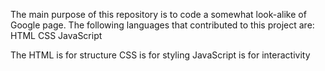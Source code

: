 The main purpose of this repository is to code a somewhat look-alike of Google page.
The following languages that contributed to this project are: 
HTML
CSS
JavaScript

The HTML is for structure
CSS is for styling
JavaScript is for interactivity
